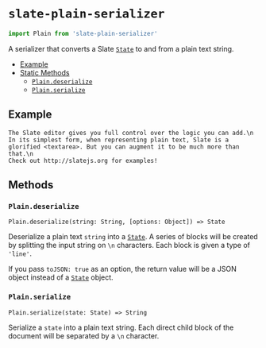 
# `slate-plain-serializer`

```js
import Plain from 'slate-plain-serializer'
```

A serializer that converts a Slate [`State`](../slate/state.md) to and from a plain text string.

- [Example](#example)
- [Static Methods](#methods)
  - [`Plain.deserialize`](#plaindeserialize)
  - [`Plain.serialize`](#plainserialize)


## Example

```
The Slate editor gives you full control over the logic you can add.\n
In its simplest form, when representing plain text, Slate is a glorified <textarea>. But you can augment it to be much more than that.\n
Check out http://slatejs.org for examples!
```


## Methods

### `Plain.deserialize`
`Plain.deserialize(string: String, [options: Object]) => State`

Deserialize a plain text `string` into a [`State`](../slate/state.md). A series of blocks will be created by splitting the input string on `\n` characters. Each block is given a type of `'line'`.

If you pass `toJSON: true` as an option, the return value will be a JSON object instead of a [`State`](../slate/state.md) object.

### `Plain.serialize`
`Plain.serialize(state: State) => String`

Serialize a `state` into a plain text string. Each direct child block of the document will be separated by a `\n` character.
